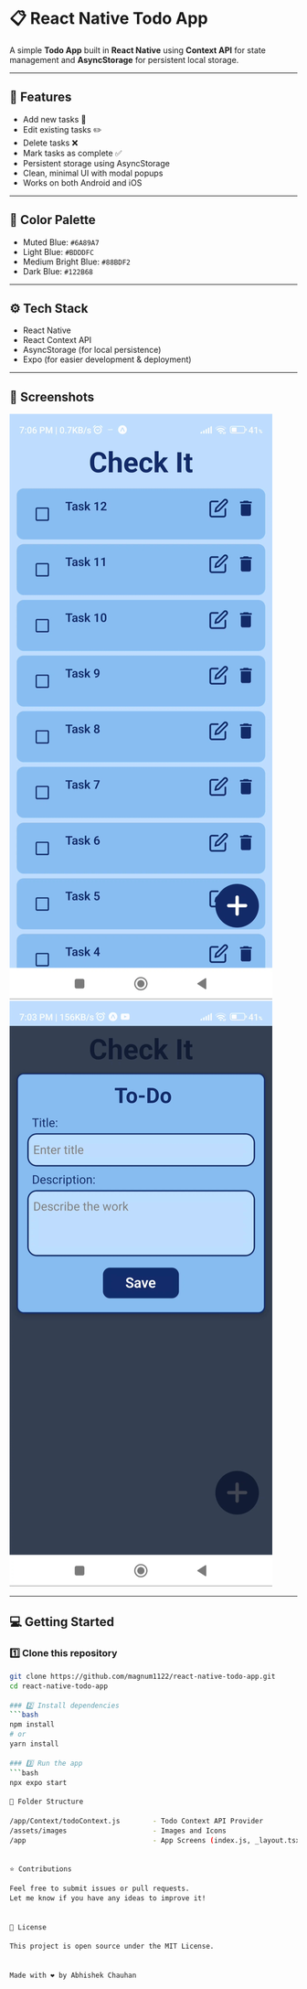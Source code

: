 # 📋 React Native Todo App

A simple **Todo App** built in **React Native** using **Context API** for state management and **AsyncStorage** for persistent local storage.

---

## 🚀 Features
- Add new tasks 📝
- Edit existing tasks ✏️
- Delete tasks ❌
- Mark tasks as complete ✅
- Persistent storage using AsyncStorage
- Clean, minimal UI with modal popups
- Works on both Android and iOS

---

## 🎨 Color Palette
- Muted Blue: `#6A89A7`
- Light Blue: `#BDDDFC`
- Medium Bright Blue: `#88BDF2`
- Dark Blue: `#122B68`

---

## ⚙️ Tech Stack
- React Native
- React Context API
- AsyncStorage (for local persistence)
- Expo (for easier development & deployment)

---

## 📱 Screenshots

![Screenshot 1](./assets/images/Screenshot_1.jpg)  
![Screenshot 2](./assets/images/Screenshot_2.jpg)

---

## 💻 Getting Started

### 1️⃣ Clone this repository
```bash
git clone https://github.com/magnum1122/react-native-todo-app.git
cd react-native-todo-app

### 2️⃣ Install dependencies
```bash
npm install
# or
yarn install

### 3️⃣ Run the app
```bash
npx expo start

🔧 Folder Structure

/app/Context/todoContext.js        - Todo Context API Provider
/assets/images                     - Images and Icons
/app                               - App Screens (index.js, _layout.tsx etc.)


⭐️ Contributions

Feel free to submit issues or pull requests.
Let me know if you have any ideas to improve it!


📄 License

This project is open source under the MIT License.


Made with ❤️ by Abhishek Chauhan